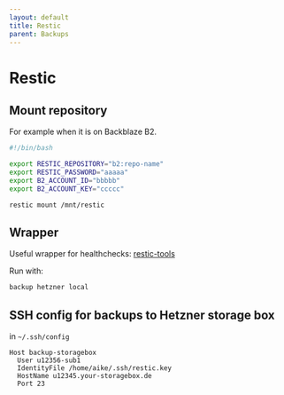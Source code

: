 ```yaml
---
layout: default
title: Restic
parent: Backups
---
```


# Restic

## Mount repository

For example when it is on Backblaze B2.

```bash
#!/bin/bash

export RESTIC_REPOSITORY="b2:repo-name"
export RESTIC_PASSWORD="aaaaa"
export B2_ACCOUNT_ID="bbbbb"
export B2_ACCOUNT_KEY="ccccc"

restic mount /mnt/restic
```

## Wrapper

Useful wrapper for healthchecks: [restic-tools](https://github.com/binarybucks/restic-tools)

Run with:

```bash
backup hetzner local
```

## SSH config for backups to Hetzner storage box

in `~/.ssh/config`

```
Host backup-storagebox
  User u12356-sub1
  IdentityFile /home/aike/.ssh/restic.key
  HostName u12345.your-storagebox.de
  Port 23
```

